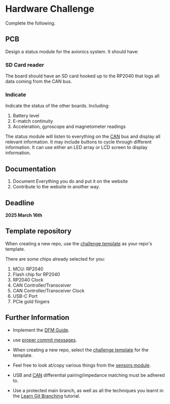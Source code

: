 # Hardware Challenge

Complete the following.

## PCB

Design a status module for the avionics system. It should have:

### SD Card reader
The board should have an SD card hooked up to the RP2040 that logs all data coming from the CAN bus.

### Indicate
Indicate the status of the other boards. Including:

1. Battery level
2. E-match continuity
3. Acceleration, gyroscope and magnetometer readings

The status module will listen to everything on the [CAN](https://www.youtube.com/watch?v=YBrU_eZM110) bus and display all relevant information. It may include buttons to cycle through different information. It can use either an LED array or LCD screen to display information.


## Documentation
1. Document Everything you do and put it on the website
2. Contribute to the website in another way.

## Deadline
**2025 March 16th**

## Template repository

When creating a new repo, use the [challenge template](https://github.com/sonicavionics/4in-challengetemplate) as your repo's template.

There are some chips already selected for you:

1. MCU: RP2040
2. Flash chip for RP2040
3. RP2040 Clock
4. CAN Controller/Transceiver
5. CAN Controller/Transceiver Clock
6. USB-C Port
7. PCIe gold fingers

## Further Information

- Implement the [DFM Guide](../resources/dfmguide.md).
- use [proper commit messages](https://github.com/zeulewan/git-commit-message).

- When creating a new repo, select the [challenge template](https://github.com/sonicavionics/4in-challengetemplate) for the template.
- Feel free to look at/copy various things from the [sensors module](https://github.com/sonicavionics/4in-sensors/tree/main).
- USB and [CAN](https://www.youtube.com/watch?v=YBrU_eZM110) differential pairing/impedance matching must be adhered to.
- Use a protected main branch, as well as all the techniques you learnt in the [Learn Git Branching](https://learngitbranching.js.org/) tutorial.